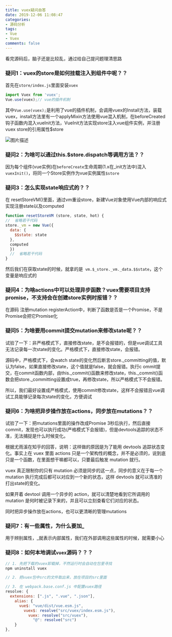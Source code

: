 ```yaml
---
title: vuex疑问自答
date: 2019-12-06 11:08:47
categories:
- 源码分析
tags:
- Vue
- Vuex
comments: false
---
```


看完源码后，脑子还是比较乱，通过给自己提问题理清思路

<!-- more -->

### 疑问1：vuex的store是如何挂载注入到组件中呢？？

首先在`store/index.js`里面安装`vuex`

```js
import Vuex from 'vuex';
Vue.use(vuex);// vue的插件机制
```

其中`Vue.use(vuex);`是利用了vue的插件机制，会调用vuex的Install方法，装载vuex，install方法里有一个applyMixin方法使用vue混入机制，在beforeCreated钩子函数内混入vueInit方法，VueInit方法实现store注入vue组件实例，并注册vuex store的引用属性$store

![图片描述](http://img.mukewang.com/5d5813ab0001a8b910021104.png)



### 疑问2：为啥可以通过this.$store.dispatch等调用方法？？

因为每个组件(vue实例)在`beforeCreate`生命周期(1.x在_init方法中)混入`vuexInit()`，将同一个Store实例作为vue实例属性`$store`



### 疑问3：怎么实现state响应式的？？
在 resetStoreVM()里面，通过vm重设store，新建Vue对象使用Vue内部的响应式实现注册state以及computed
```js
function resetStoreVM (store, state, hot) {
//  省略若干代码
store._vm = new Vue({
  data: {
  	$$state: state
  },
  computed
  })
  //  省略若干代码
}
```
然后我们在获取state的时候，就拿的是` vm.$_store._vm._data.$$state`，这个变量是响应式的



### 疑问4：为啥actions中可以处理异步函数？vuex需要项目支持promise，不支持会在创建store实例时报错？？

在源码 注册mutation registerAction中，判断了函数是否是一个Promise，不是Promise会把它Promise化



### 疑问5：为啥要用commit提交mutation来修改state呢？？

试验了一下：非严格模式下，直接修改state，是不会报错的，但是vue调试工具无法记录每一次state的变化。严格模式下，直接修改state，会报错。

源码中，严格模式下，会watch state的变化然后断言store._committing的值，默认为false，如果直接修改state，这个值就是false，就会报错。执行c ommit提交，在commit函数内部，由this.\_commit()函数来修改state，this.\_commit()函数会把store._committing设置成true，再修改state，所以严格模式下不会报错。

所以，我们最好设置成严格模式，使用commit修改state，这样不会报错且vue调试工具能够记录每次state的变化，方便调试



### 疑问6：为啥把异步操作放在actions，同步放在mutations？？

试验了一下：把mutations里面的操作改成Promise 3秒后执行，然后直接commit，发现也可以执行成功(严格模式下会报错)，但是devtools追踪的状态不准，无法捕捉是什么时候变化。

根据尤雨溪在知乎的回答，说明：这样做的原因是为了能用 devtools 追踪状态变化。事实上在 vuex 里面 actions 只是一个架构性的概念，并不是必须的，说到底只是一个函数，在里面想干嘛都可以，只要最后触发 mutation 就行。

vuex 真正限制你的只有 mutation 必须是同步的这一点，同步的意义在于每一个 mutation 执行完成后都可以对应到一个新的状态，这样 devtools 就可以清准的打出state的变化。

如果开着 devtool 调用一个异步的 action，就可以清楚地看到它所调用的 mutation 是何时被记录下来的，并且可以立刻查看它们对应的状态。

同时把异步操作放在actions，也可以更清晰的管理mutations



### 疑问7：有一些属性，为什么要加_

 用于辨别属性，_就表示内部属性，我们在外部调用这些属性的时候，就需要小心



### 疑问8：如何本地调试`vuex`源码？？？
```js
// 1. 先把下载的vuex卸载掉，不然运行时会自动在包里寻找 
npm uninstall vuex

// 2. 把vuex包中src的文件取出来，放在项目的src里面

// 3. 在 webpack.base.conf.js 中配置vuex路径
resolve: {
  extensions: [".js", ".vue", ".json"],
    alias: {
      vue$: "vue/dist/vue.esm.js",
        vuex$: resolve("src/vuex/index.esm.js"),
          vuex: resolve("src/vuex"),
            "@": resolve("src")
    }
},
```